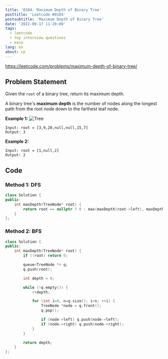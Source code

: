 ```yaml
---
title: '0104. Maximum Depth of Binary Tree'
posttitle: 'Leetcode #0104'
postsubtitle: 'Maximum Depth of Binary Tree'
date: '2022-09-17 11:20:00'
tags:
  - leetcode
  - top interview questions
  - easy
lang: en
about: cp
---
```


https://leetcode.com/problems/maximum-depth-of-binary-tree/

## Problem Statement

Given the `root` of a binary tree, return its maximum depth.

A binary tree's **maximum depth** is the number of nodes along the longest path from the root node down to the farthest leaf node.

**Example 1:**
![Tree](https://assets.leetcode.com/uploads/2020/11/26/tmp-tree.jpg)

```text
Input: root = [3,9,20,null,null,15,7]
Output: 3
```

**Example 2:**

```text
Input: root = [1,null,2]
Output: 2
```

## Code

### Method 1: DFS

```cpp
class Solution {
public:
    int maxDepth(TreeNode* root) {
        return root == nullptr ? 0 : max(maxDepth(root->left), maxDepth(root->right)) + 1;
    }
};
```

### Method 2: BFS

```cpp
class Solution {
public:
    int maxDepth(TreeNode* root) {
        if (!root) return 0;

        queue<TreeNode *> q;
        q.push(root);

        int depth = 0;

        while (!q.empty()) {
            ++depth;

            for (int i=0, n=q.size(); i<n; ++i) {
                TreeNode *node = q.front();
                q.pop();

                if (node->left) q.push(node->left);
                if (node->right) q.push(node->right);
            }
        }

        return depth;
    }
};
```
